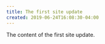```yaml
---
title: The first site update
created: 2019-06-24T16:08:30-04:00
---
```


The content of the first site update.
